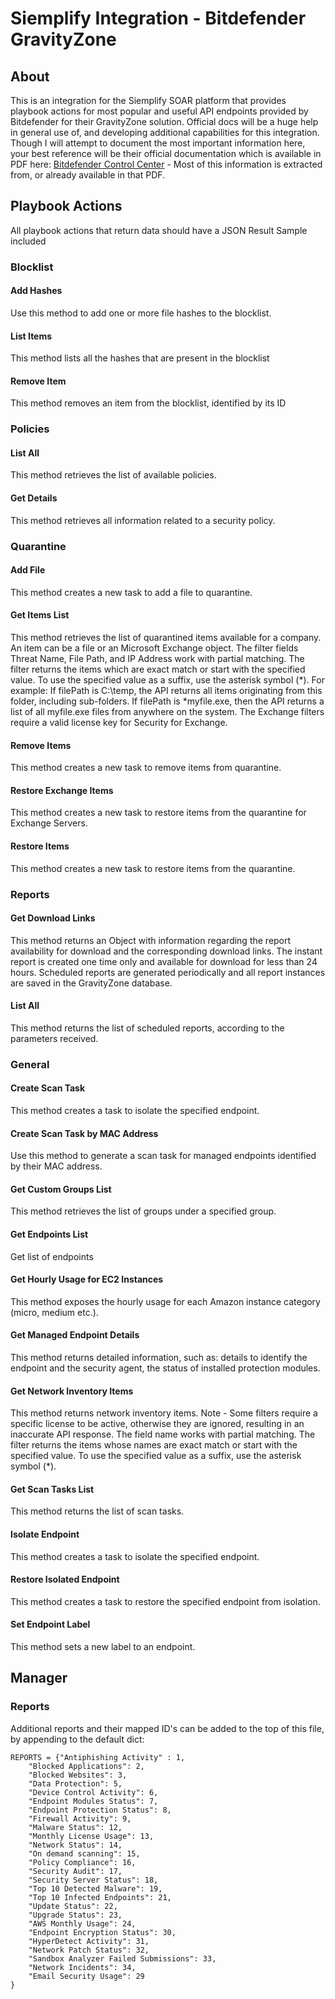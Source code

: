 # Siemplify Integration - Bitdefender GravityZone
## About
This is an integration for the Siemplify SOAR platform that provides playbook actions for most popular and useful API endpoints provided by Bitdefender for their GravityZone solution.
Official docs will be a huge help in general use of, and developing additional capabilities for this integration. Though I will attempt to document the most important information here, your best reference will be their official documentation which is available in PDF here: [Bitdefender Control Center](https://download.bitdefender.com/business/API/Bitdefender_GravityZone_Cloud_APIGuide_forCustomers_enUS.pdf) - Most of this information is extracted from, or already available in that PDF.
## Playbook Actions
All playbook actions that return data should have a JSON Result Sample included
### Blocklist
#### Add Hashes
Use this method to add one or more file hashes to the blocklist.
#### List Items
This method lists all the hashes that are present in the blocklist
#### Remove Item
This method removes an item from the blocklist, identified by its ID
### Policies
#### List All
This method retrieves the list of available policies.
#### Get Details
This method retrieves all information related to a security policy.
### Quarantine
#### Add File
This method creates a new task to add a file to quarantine.
#### Get Items List
This method retrieves the list of quarantined items available for a company. An item can be a file or an Microsoft Exchange object.
The filter fields Threat Name, File Path, and IP Address work with partial matching.
The filter returns the items which are exact match or start with the specified value.
To use the specified value as a suffix, use the asterisk symbol (*). For example:
If filePath is C:\temp, the API returns all items originating from this folder, including sub-folders.
If filePath is *myfile.exe, then the API returns a list of all myfile.exe files from anywhere on the system.
The Exchange filters require a valid license key for Security for Exchange.
#### Remove Items
This method creates a new task to remove items from quarantine.
#### Restore Exchange Items
This method creates a new task to restore items from the quarantine for Exchange Servers.
#### Restore Items
This method creates a new task to restore items from the quarantine.
### Reports
#### Get Download Links
This method returns an Object with information regarding the report availability for download and the corresponding download links.
The instant report is created one time only and available for download for less than 24 hours.
Scheduled reports are generated periodically and all report instances are saved in the GravityZone database.
#### List All
This method returns the list of scheduled reports, according to the parameters received.
### General
#### Create Scan Task
This method creates a task to isolate the specified endpoint.
#### Create Scan Task by MAC Address
Use this method to generate a scan task for managed endpoints identified by their MAC address.
#### Get Custom Groups List
This method retrieves the list of groups under a specified group.
#### Get Endpoints List
Get list of endpoints
#### Get Hourly Usage for EC2 Instances
This method exposes the hourly usage for each Amazon instance category (micro, medium etc.).
#### Get Managed Endpoint Details
This method returns detailed information, such as: details to identify the endpoint and the security agent, the status of installed protection modules.
#### Get Network Inventory Items
This method returns network inventory items. Note - Some filters require a specific license to be active, otherwise they are ignored, resulting in an inaccurate API response. The field name works with partial matching.
The filter returns the items whose names are exact match or start with the specified value. To use the specified value as a suffix, use the asterisk symbol (*).
#### Get Scan Tasks List
This method returns the list of scan tasks.
#### Isolate Endpoint
This method creates a task to isolate the specified endpoint.
#### Restore Isolated Endpoint
This method creates a task to restore the specified endpoint from isolation.
#### Set Endpoint Label
This method sets a new label to an endpoint.
## Manager
### Reports
Additional reports and their mapped ID's can be added to the top of this file, by appending to the default dict:

    REPORTS = {"Antiphishing Activity" : 1,
	    "Blocked Applications": 2,
	    "Blocked Websites": 3,
	    "Data Protection": 5,
	    "Device Control Activity": 6,
	    "Endpoint Modules Status": 7,
	    "Endpoint Protection Status": 8,
	    "Firewall Activity": 9,
	    "Malware Status": 12,
	    "Monthly License Usage": 13,
	    "Network Status": 14,
	    "On demand scanning": 15,
	    "Policy Compliance": 16,
	    "Security Audit": 17,
	    "Security Server Status": 18,
	    "Top 10 Detected Malware": 19,
	    "Top 10 Infected Endpoints": 21,
	    "Update Status": 22,
	    "Upgrade Status": 23,
	    "AWS Monthly Usage": 24,
	    "Endpoint Encryption Status": 30,
	    "HyperDetect Activity": 31,
	    "Network Patch Status": 32,
	    "Sandbox Analyzer Failed Submissions": 33,
	    "Network Incidents": 34,
	    "Email Security Usage": 29
	}
